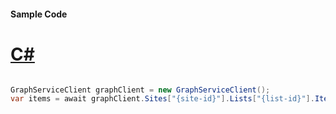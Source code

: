 #### Sample Code
# [C#](#tab/Csharp)

```C#

GraphServiceClient graphClient = new GraphServiceClient();
var items = await graphClient.Sites["{site-id}"].Lists["{list-id}"].Items["{item-id}"].Request().GetAsync();

```